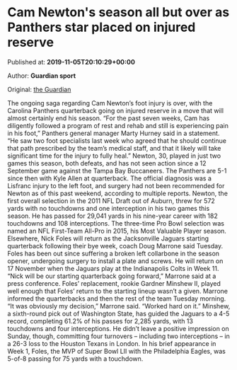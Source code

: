 
# Cam Newton's season all but over as Panthers star placed on injured reserve

Published at: **2019-11-05T20:10:29+00:00**

Author: **Guardian sport**

Original: [the Guardian](https://www.theguardian.com/sport/2019/nov/05/cam-newton-nick-foles-injury-update)

The ongoing saga regarding Cam Newton’s foot injury is over, with the Carolina Panthers quarterback going on injured reserve in a move that will almost certainly end his season.
“For the past seven weeks, Cam has diligently followed a program of rest and rehab and still is experiencing pain in his foot,” Panthers general manager Marty Hurney said in a statement. “He saw two foot specialists last week who agreed that he should continue that path prescribed by the team’s medical staff, and that it likely will take significant time for the injury to fully heal.”
Newton, 30, played in just two games this season, both defeats, and has not seen action since a 12 September game against the Tampa Bay Buccaneers. The Panthers are 5-1 since then with Kyle Allen at quarterback.
The official diagnosis was a Lisfranc injury to the left foot, and surgery had not been recommended for Newton as of this past weekend, according to multiple reports.
Newton, the first overall selection in the 2011 NFL Draft out of Auburn, threw for 572 yards with no touchdowns and one interception in his two games this season. He has passed for 29,041 yards in his nine-year career with 182 touchdowns and 108 interceptions.
The three-time Pro Bowl selection was named an NFL First-Team All-Pro in 2015, his Most Valuable Player season.
Elsewhere, Nick Foles will return as the Jacksonville Jaguars starting quarterback following their bye week, coach Doug Marrone said Tuesday.
Foles has been out since suffering a broken left collarbone in the season opener, undergoing surgery to install a plate and screws. He will return on 17 November when the Jaguars play at the Indianapolis Colts in Week 11. “Nick will be our starting quarterback going forward,” Marrone said at a press conference.
Foles’ replacement, rookie Gardner Minshew II, played well enough that Foles’ return to the starting lineup wasn’t a given. Marrone informed the quarterbacks and then the rest of the team Tuesday morning. “It was obviously my decision,” Marrone said. “Worked hard on it.”
Minshew, a sixth-round pick out of Washington State, has guided the Jaguars to a 4-5 record, completing 61.2% of his passes for 2,285 yards, with 13 touchdowns and four interceptions. He didn’t leave a positive impression on Sunday, though, committing four turnovers – including two interceptions – in a 26-3 loss to the Houston Texans in London.
In his brief appearance in Week 1, Foles, the MVP of Super Bowl LII with the Philadelphia Eagles, was 5-of-8 passing for 75 yards with a touchdown.
